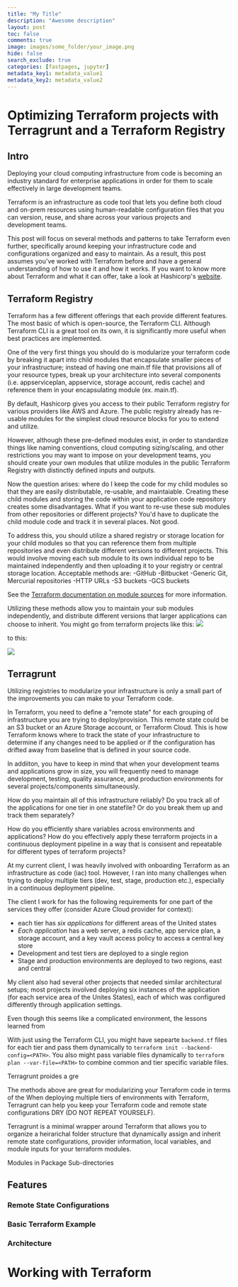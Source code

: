 ```yaml
---
title: "My Title"
description: "Awesome description"
layout: post
toc: false
comments: true
image: images/some_folder/your_image.png
hide: false
search_exclude: true
categories: [fastpages, jupyter]
metadata_key1: metadata_value1
metadata_key2: metadata_value2
---
```

# Optimizing Terraform projects with Terragrunt and a Terraform Registry

## Intro

Deploying your cloud computing infrastructure from code is becoming an industry standard for enterprise applications in order for them to scale effectively in large development teams.

Terraform  is an infrastructure as code tool that lets you define both cloud and on-prem resources using human-readable configuration files that you can version, reuse, and share across your various projects and development teams.

This post will focus on several methods and patterns to take Terraform even further, specifically around keeping your infrastructure code and configurations organized and easy to maintain. As a result, this post assumes you've worked with Terraform before and have a general understanding of how to use it and how it works. If you want to know more about Terraform and what it can offer, take a look at Hashicorp's [website]().


## Terraform Registry
Terraform has a few different offerings that each provide different features. The most basic of which is open-source, the Terraform CLI. Although Terraform CLI is a great tool on its own, it is significantly more useful when best practices are implemented. 

One of the very first things you should do is modularize your terraform code by breaking it apart into child modules that encapsulate smaller pieces of your infrastructure;  instead of having one main.tf file that provisions all of your resource types, break up your architecture into several components (i.e. appserviceplan, appservice, storage account, redis cache) and reference them in your encapsulating module (ex. main.tf). 

By default, Hashicorp gives you access to their public Terraform registry for various providers like AWS and Azure. The public registry already has re-usable modules for the simplest cloud resource blocks for you to extend and utilize.

However, although these pre-defined modules exist, in order to standardize things like naming conventions, cloud computing sizing/scaling, and other restrictions you may want to impose on your development teams, you should create your own modules that utilize modules in the public Terraform Registry with distinctly defined inputs and outputs.

Now the question arises: where do I keep the code for my child modules so that they are easily distributable, re-usable, and maintaiable. Creating these child modules and storing the code within your application code repository creates some disadvantages. What if you want to re-use these sub modules from other repositories or different projects? You'd have to duplicate the child module code and track it in several places. Not good.

To address this, you should utilize a shared registry or storage location for your child modules so that you can reference them from multiple repositories and even distribute different versions to different projects. This would involve moving each sub module to its own individual repo to be maintained independently and then uploading it to your registry or central storage location. Acceptable methods are:
-GitHub
-Bitbucket
-Generic Git, Mercurial repositories
-HTTP URLs
-S3 buckets
-GCS buckets

See the [Terraform documentation on module sources](https://www.terraform.io/language/modules/sources) for more information. 

Utilizing these methods allow you to maintain your sub modules independently, and distribute different versions that larger applications can choose to inherit. You might go from terraform projects like this:
![](./img/pre_modular.png)

to  this:

![](./img/modular.png)




## Terragrunt

Utilizing registries to modularize your infrastructure is only a small part of the improvements you can make to your Terraform code.

In Terraform, you need to define a "remote state" for each grouping of infrastructure you are trying to deploy/provision. This remote state could be an S3 bucket or an Azure Storage account, or Terraform Cloud. This is how Terraform knows where to track the state of your infrastructure to determine if any changes need to be applied or if the configuration has drifted away from baseline that is defined in your source code. 

In addiiton, you have to keep in mind that when your development teams and applications grow in size, you will frequently need to manage development, testing, quality assurance, and production environments for several projects/components simultaneously. 

How do you maintain all of this infrastructure reliably? Do you track all of the applications for one tier in one statefile? Or do you break them up and track them separately?

How do you efficiently share variables across environments and applications? How do you effectively apply these terraform projects in a continuous deployment pipeline in a way that is consisent and repeatable for different types of terraform projects?


At my current client, I was heavily involved with onboarding Terraform as an infrastructure as code (iac) tool. However, I ran into many challenges when trying to deploy multiple tiers (dev, test, stage, production etc.), especially in a continuous deployment pipeline.

The client I work for has the following requirements for one part of the services they offer (consider Azure Cloud provider for context):
- each tier has *six applications* for different areas of the United states
- *Each application* has a web server, a redis cache, app service plan, a storage account, and a key vault access policy to access a central key store
- Development and test tiers are deployed to a single region
- Stage and production environments are deployed to two regions, east and central

My client also had several other projects that needed similar architectural setups; most projects involved deploying six instances of the application (for each service area of the Unites States), each of which was configured differently through application settings.

Even though this seems like a complicated environment, the lessons learned from 



With just using the Terraform CLI, you might have sepearte ```backend.tf``` files for each tier and pass them dynamically to ```terraform init --backend-config=<PATH>```. You also might pass variable files dynamically to ```terraform plan --var-file=<PATH>``` to combine common and tier specific variable files. 

Terragrunt proides a gre

The methods above are great for modularizing your Terraform code in terms of the 
When deploying multiple tiers of environments with Terraform, Terragrunt can help you keep your Terraform code and remote state configurations DRY (DO NOT REPEAT YOURSELF).

Terragrunt is a minimal wrapper around Terraform that allows you to organize a heirarichal folder structure that dynamically assign and inherit remote state configurations, provider information, local variables, and module inputs for your terraform modules.


Modules in Package Sub-directories

##

## Features
### Remote State Configurations

### Basic Terraform Example




### Architecture

# Working with Terraform
